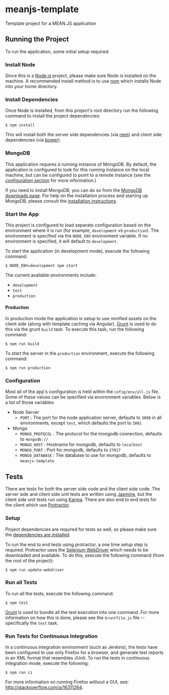 # meanjs-template #

Template project for a MEAN.JS application

## Running the Project ##

To run the application, some initial setup required:

### Install Node ###

Since this is a [Node.js](http://nodejs.org/) project, please make sure
Node is installed on the machine. A recommended install method is to use
[nvm](https://github.com/creationix/nvm) which installs Node into your
home directory.

### Install Dependencies ###

Once Node is installed, from this project's root directory run the following
command to install the project dependencies:

`$ npm install`

This will install both the server side dependencies
(via [npm](https://www.npmjs.org/)) and client side dependencies
(via [bower](http://bower.io/)).

### MongoDB ###

This application requires a running instance of MongoDB. By default, the
application is configured to look for this running instance on the local
machine, but can be configured to point to a remote instance (see the
[configuration section](#configuration) for more information.)

If you need to install MongoDB, you can do so from the
[MongoDB downloads page](https://www.mongodb.org/downloads). For help
on the installation process and starting up MongoDB, please consult
the [installation instructions](http://docs.mongodb.org/manual/installation/).

### Start the App ###

This project is configured to load separate configuration based on the
environment where it is run (for example, `development` vs `production`).
The environment is specified via the `NODE_ENV` environment variable.
If no environment is specified, it will default to `development`.

To start the application (in development mode), execute the following command:

`$ NODE_ENV=development npm start`

The current available environments include:

*   `development`
*   `test`
*   `production`

#### Production ####

In production mode the application is setup to use minified assets
on the client side (along with template caching via Angular).
[Grunt](http://gruntjs.com/) is used to do this via the grunt `build`
task. To execute this task, run the following command:

`$ npm run build`

To start the server in the `production` environment, execute the following
command:

`$ npm run production`

### Configuration ###

Most all of the app's configuration is held within the `cofig/env/all.js` file.
Some of these values can be specified via environment variables. Below is a
list of those variables:

* Node Server
    * `PORT` : The port for the node application server, defaults to `3000` in all environments, except `test`, which defaults the port to `3001`
* Mongo
    * `MONGO_PROTOCOL` : The protocol for the mongodb connection, defaults to `mongodb://`
    * `MONGO_HOST` : Hostname for mongodb, defaults to `localhost`
    * `MONGO_PORT` : Port for mongodb, defaults to `27017`
    * `MONGO_DATABASE` : The database to use for mongodb, defaults to `meanjs-template`

## Tests ##

There are tests for both the server side code and the client side code.
The server side and client side unit tests are written using
[Jasmine](https://jasmine.github.io/), but the client side unit tests
run using [Karma](https://karma-runner.github.io). There are also
end to end tests for the client which use
[Protractor](http://angular.github.io/protractor).

### Setup ###

Project dependencies are required for tests as well, so please make
sure the [dependencies are installed](#install-dependencies).

To run the end to end tests using protractor, a one time setup step is
required. Protractor uses the
[Selenium WebDriver](http://docs.seleniumhq.org/projects/webdriver/)
which needs to be downloaded and available. To do this, execute
the following command (from the root of the project):

`$ npm run update-webdriver`

### Run all Tests ###

To run all the tests, execute the following command:

`$ npm test`

[Grunt](http://gruntjs.com/) is used to bundle all the test execution
into one command. For more information on how this is done, please
see the `Gruntfile.js` file -- specifically the `test` task.

### Run Tests for Continuous Integration ###

In a continuous integration environment (such as Jenkins), the tests have been
configured to use only Firefox for a browser, and generate test reports in an
XML format that resembles JUnit. To run the tests in continuous integration mode,
execute the following:

`$ npm run ci`

For more information on running Firefox without a GUI, see: http://stackoverflow.com/a/16311264.
